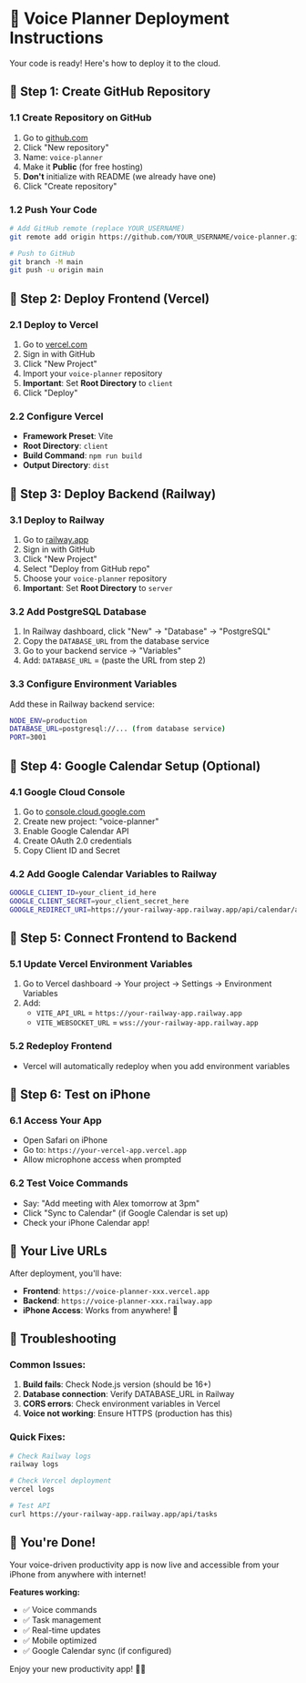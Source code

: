 # 🚀 Voice Planner Deployment Instructions

Your code is ready! Here's how to deploy it to the cloud.

## 📁 **Step 1: Create GitHub Repository**

### **1.1 Create Repository on GitHub**
1. Go to [github.com](https://github.com)
2. Click "New repository"
3. Name: `voice-planner`
4. Make it **Public** (for free hosting)
5. **Don't** initialize with README (we already have one)
6. Click "Create repository"

### **1.2 Push Your Code**
```bash
# Add GitHub remote (replace YOUR_USERNAME)
git remote add origin https://github.com/YOUR_USERNAME/voice-planner.git

# Push to GitHub
git branch -M main
git push -u origin main
```

## 🚀 **Step 2: Deploy Frontend (Vercel)**

### **2.1 Deploy to Vercel**
1. Go to [vercel.com](https://vercel.com)
2. Sign in with GitHub
3. Click "New Project"
4. Import your `voice-planner` repository
5. **Important**: Set **Root Directory** to `client`
6. Click "Deploy"

### **2.2 Configure Vercel**
- **Framework Preset**: Vite
- **Root Directory**: `client`
- **Build Command**: `npm run build`
- **Output Directory**: `dist`

## 🚀 **Step 3: Deploy Backend (Railway)**

### **3.1 Deploy to Railway**
1. Go to [railway.app](https://railway.app)
2. Sign in with GitHub
3. Click "New Project"
4. Select "Deploy from GitHub repo"
5. Choose your `voice-planner` repository
6. **Important**: Set **Root Directory** to `server`

### **3.2 Add PostgreSQL Database**
1. In Railway dashboard, click "New" → "Database" → "PostgreSQL"
2. Copy the `DATABASE_URL` from the database service
3. Go to your backend service → "Variables"
4. Add: `DATABASE_URL` = (paste the URL from step 2)

### **3.3 Configure Environment Variables**
Add these in Railway backend service:
```bash
NODE_ENV=production
DATABASE_URL=postgresql://... (from database service)
PORT=3001
```

## 📅 **Step 4: Google Calendar Setup (Optional)**

### **4.1 Google Cloud Console**
1. Go to [console.cloud.google.com](https://console.cloud.google.com)
2. Create new project: "voice-planner"
3. Enable Google Calendar API
4. Create OAuth 2.0 credentials
5. Copy Client ID and Secret

### **4.2 Add Google Calendar Variables to Railway**
```bash
GOOGLE_CLIENT_ID=your_client_id_here
GOOGLE_CLIENT_SECRET=your_client_secret_here
GOOGLE_REDIRECT_URI=https://your-railway-app.railway.app/api/calendar/auth-callback
```

## 🔗 **Step 5: Connect Frontend to Backend**

### **5.1 Update Vercel Environment Variables**
1. Go to Vercel dashboard → Your project → Settings → Environment Variables
2. Add:
   - `VITE_API_URL` = `https://your-railway-app.railway.app`
   - `VITE_WEBSOCKET_URL` = `wss://your-railway-app.railway.app`

### **5.2 Redeploy Frontend**
- Vercel will automatically redeploy when you add environment variables

## 📱 **Step 6: Test on iPhone**

### **6.1 Access Your App**
- Open Safari on iPhone
- Go to: `https://your-vercel-app.vercel.app`
- Allow microphone access when prompted

### **6.2 Test Voice Commands**
- Say: "Add meeting with Alex tomorrow at 3pm"
- Click "Sync to Calendar" (if Google Calendar is set up)
- Check your iPhone Calendar app!

## 🎯 **Your Live URLs**

After deployment, you'll have:
- **Frontend**: `https://voice-planner-xxx.vercel.app`
- **Backend**: `https://voice-planner-xxx.railway.app`
- **iPhone Access**: Works from anywhere! 📱

## 🔧 **Troubleshooting**

### **Common Issues:**
1. **Build fails**: Check Node.js version (should be 16+)
2. **Database connection**: Verify DATABASE_URL in Railway
3. **CORS errors**: Check environment variables in Vercel
4. **Voice not working**: Ensure HTTPS (production has this)

### **Quick Fixes:**
```bash
# Check Railway logs
railway logs

# Check Vercel deployment
vercel logs

# Test API
curl https://your-railway-app.railway.app/api/tasks
```

## 🎉 **You're Done!**

Your voice-driven productivity app is now live and accessible from your iPhone from anywhere with internet! 

**Features working:**
- ✅ Voice commands
- ✅ Task management
- ✅ Real-time updates
- ✅ Mobile optimized
- ✅ Google Calendar sync (if configured)

Enjoy your new productivity app! 🚀📱

